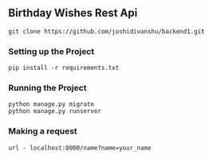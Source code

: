 ## Birthday Wishes Rest Api
```
git clone https://github.com/joshidivanshu/backend1.git
```

### Setting up the Project
```angular2html
pip install -r requirements.txt
```

### Running the Project

```angular2html
python manage.py migrate
python manage.py runserver
```

### Making a request

```angular2html
url - localhost:8000/name?name=your_name
```


